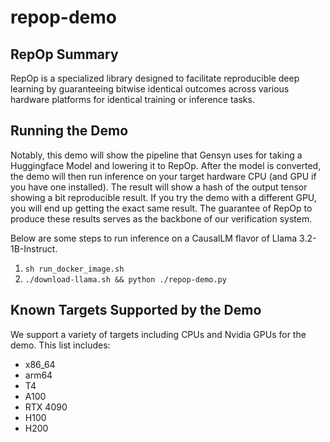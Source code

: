 # repop-demo

## RepOp Summary
RepOp is a specialized library designed to facilitate reproducible deep learning by guaranteeing bitwise identical outcomes across various hardware platforms for identical training or inference tasks.


## Running the Demo
Notably, this demo will show the pipeline that Gensyn uses for taking a Huggingface Model and lowering it to RepOp.
After the model is converted, the demo will then run inference on your target hardware CPU (and GPU if you have one installed).
The result will show a hash of the output tensor showing a bit reproducible result. If you try the demo with a different GPU,
you will end up getting the exact same result. The guarantee of RepOp to produce these results serves as the backbone of our 
verification system.

Below are some steps to run inference on a CausalLM flavor of Llama 3.2-1B-Instruct. 
1. `sh run_docker_image.sh`
2. `./download-llama.sh && python ./repop-demo.py`

## Known Targets Supported by the Demo
We support a variety of targets including CPUs and Nvidia GPUs for the demo. This list includes:
* x86_64
* arm64
* T4
* A100
* RTX 4090
* H100
* H200